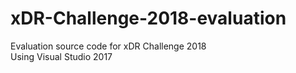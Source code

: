 # xDR-Challenge-2018-evaluation
Evaluation source code for xDR Challenge 2018  
Using Visual Studio 2017
